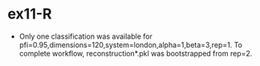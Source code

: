 # ex11-R
- Only one classification was available for pfi=0.95,dimensions=120,system=london,alpha=1,beta=3,rep=1. To complete workflow, reconstruction\*.pkl was bootstrapped from rep=2.
